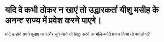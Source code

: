# यदि वे कभी ठोकर न खाएं तो उद्धारकर्ता यीशु मसीह के अनन्त राज्य में प्रवेश करने पाएगे।
यदि उन्होने अपने बुलाए जाने और चुने जाने को सिद्ध करने का भलि-भांति प्रयत्न किया तो क्या होगा?
